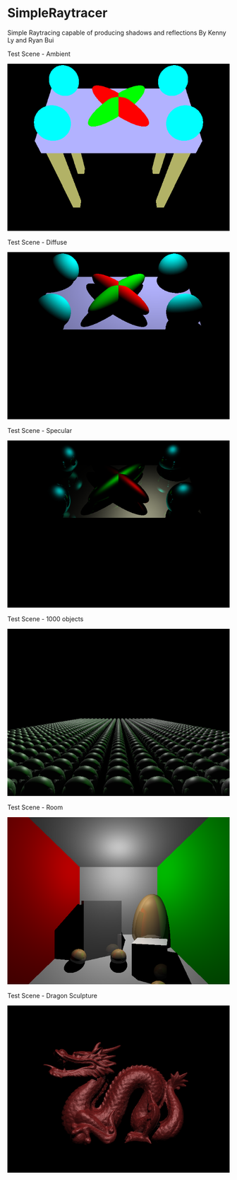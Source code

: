 # SimpleRaytracer

Simple Raytracing capable of producing shadows and reflections
By Kenny Ly and Ryan Bui

Test Scene - Ambient

![TestScene-Ambient](https://github.com/ksly0427/SimpleRaytracer/blob/main/hw4/scene4-ambient.png?raw=true)

Test Scene - Diffuse

![TestScene-Diffuse](https://github.com/ksly0427/SimpleRaytracer/blob/main/hw4/scene4-diffuse.png?raw=true)

Test Scene - Specular

![TestScene-Specular](https://github.com/ksly0427/SimpleRaytracer/blob/main/hw4/scene4-specular.png?raw=true)

Test Scene - 1000 objects

![TestScene-Scene5](https://github.com/ksly0427/SimpleRaytracer/blob/main/hw4/scene5.png?raw=true)

Test Scene - Room

![TestScene-Scene5](https://github.com/ksly0427/SimpleRaytracer/blob/main/hw4/scene6.png?raw=true)

Test Scene - Dragon Sculpture

![TestScene-Scene5](https://github.com/ksly0427/SimpleRaytracer/blob/main/hw4/scene7.png?raw=true)
